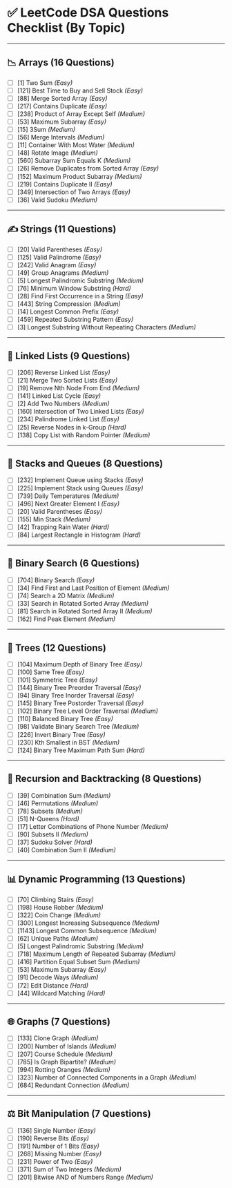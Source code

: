 # ✅ LeetCode DSA Questions Checklist (By Topic)
---

## 📉 Arrays (16 Questions)

- [ ] [1] Two Sum *(Easy)*
- [ ] [121] Best Time to Buy and Sell Stock *(Easy)*
- [ ] [88] Merge Sorted Array *(Easy)*
- [ ] [217] Contains Duplicate *(Easy)*
- [ ] [238] Product of Array Except Self *(Medium)*
- [ ] [53] Maximum Subarray *(Easy)*
- [ ] [15] 3Sum *(Medium)*
- [ ] [56] Merge Intervals *(Medium)*
- [ ] [11] Container With Most Water *(Medium)*
- [ ] [48] Rotate Image *(Medium)*
- [ ] [560] Subarray Sum Equals K *(Medium)*
- [ ] [26] Remove Duplicates from Sorted Array *(Easy)*
- [ ] [152] Maximum Product Subarray *(Medium)*
- [ ] [219] Contains Duplicate II *(Easy)*
- [ ] [349] Intersection of Two Arrays *(Easy)*
- [ ] [36] Valid Sudoku *(Medium)*

---

## ✍️ Strings (11 Questions)

- [ ] [20] Valid Parentheses *(Easy)*
- [ ] [125] Valid Palindrome *(Easy)*
- [ ] [242] Valid Anagram *(Easy)*
- [ ] [49] Group Anagrams *(Medium)*
- [ ] [5] Longest Palindromic Substring *(Medium)*
- [ ] [76] Minimum Window Substring *(Hard)*
- [ ] [28] Find First Occurrence in a String *(Easy)*
- [ ] [443] String Compression *(Medium)*
- [ ] [14] Longest Common Prefix *(Easy)*
- [ ] [459] Repeated Substring Pattern *(Easy)*
- [ ] [3] Longest Substring Without Repeating Characters *(Medium)*

---

## 👥 Linked Lists (9 Questions)

- [ ] [206] Reverse Linked List *(Easy)*
- [ ] [21] Merge Two Sorted Lists *(Easy)*
- [ ] [19] Remove Nth Node From End *(Medium)*
- [ ] [141] Linked List Cycle *(Easy)*
- [ ] [2] Add Two Numbers *(Medium)*
- [ ] [160] Intersection of Two Linked Lists *(Easy)*
- [ ] [234] Palindrome Linked List *(Easy)*
- [ ] [25] Reverse Nodes in k-Group *(Hard)*
- [ ] [138] Copy List with Random Pointer *(Medium)*

---

## 🛄 Stacks and Queues (8 Questions)

- [ ] [232] Implement Queue using Stacks *(Easy)*
- [ ] [225] Implement Stack using Queues *(Easy)*
- [ ] [739] Daily Temperatures *(Medium)*
- [ ] [496] Next Greater Element I *(Easy)*
- [ ] [20] Valid Parentheses *(Easy)*
- [ ] [155] Min Stack *(Medium)*
- [ ] [42] Trapping Rain Water *(Hard)*
- [ ] [84] Largest Rectangle in Histogram *(Hard)*

---

## 🎯 Binary Search (6 Questions)

- [ ] [704] Binary Search *(Easy)*
- [ ] [34] Find First and Last Position of Element *(Medium)*
- [ ] [74] Search a 2D Matrix *(Medium)*
- [ ] [33] Search in Rotated Sorted Array *(Medium)*
- [ ] [81] Search in Rotated Sorted Array II *(Medium)*
- [ ] [162] Find Peak Element *(Medium)*

---

## 🌳 Trees (12 Questions)

- [ ] [104] Maximum Depth of Binary Tree *(Easy)*
- [ ] [100] Same Tree *(Easy)*
- [ ] [101] Symmetric Tree *(Easy)*
- [ ] [144] Binary Tree Preorder Traversal *(Easy)*
- [ ] [94] Binary Tree Inorder Traversal *(Easy)*
- [ ] [145] Binary Tree Postorder Traversal *(Easy)*
- [ ] [102] Binary Tree Level Order Traversal *(Medium)*
- [ ] [110] Balanced Binary Tree *(Easy)*
- [ ] [98] Validate Binary Search Tree *(Medium)*
- [ ] [226] Invert Binary Tree *(Easy)*
- [ ] [230] Kth Smallest in BST *(Medium)*
- [ ] [124] Binary Tree Maximum Path Sum *(Hard)*

---

## 🔁 Recursion and Backtracking (8 Questions)

- [ ] [39] Combination Sum *(Medium)*
- [ ] [46] Permutations *(Medium)*
- [ ] [78] Subsets *(Medium)*
- [ ] [51] N-Queens *(Hard)*
- [ ] [17] Letter Combinations of Phone Number *(Medium)*
- [ ] [90] Subsets II *(Medium)*
- [ ] [37] Sudoku Solver *(Hard)*
- [ ] [40] Combination Sum II *(Medium)*

---

## 📊 Dynamic Programming (13 Questions)

- [ ] [70] Climbing Stairs *(Easy)*
- [ ] [198] House Robber *(Medium)*
- [ ] [322] Coin Change *(Medium)*
- [ ] [300] Longest Increasing Subsequence *(Medium)*
- [ ] [1143] Longest Common Subsequence *(Medium)*
- [ ] [62] Unique Paths *(Medium)*
- [ ] [5] Longest Palindromic Substring *(Medium)*
- [ ] [718] Maximum Length of Repeated Subarray *(Medium)*
- [ ] [416] Partition Equal Subset Sum *(Medium)*
- [ ] [53] Maximum Subarray *(Easy)*
- [ ] [91] Decode Ways *(Medium)*
- [ ] [72] Edit Distance *(Hard)*
- [ ] [44] Wildcard Matching *(Hard)*

---

## 🌐 Graphs (7 Questions)

- [ ] [133] Clone Graph *(Medium)*
- [ ] [200] Number of Islands *(Medium)*
- [ ] [207] Course Schedule *(Medium)*
- [ ] [785] Is Graph Bipartite? *(Medium)*
- [ ] [994] Rotting Oranges *(Medium)*
- [ ] [323] Number of Connected Components in a Graph *(Medium)*
- [ ] [684] Redundant Connection *(Medium)*

---

## ⚖️ Bit Manipulation (7 Questions)

- [ ] [136] Single Number *(Easy)*
- [ ] [190] Reverse Bits *(Easy)*
- [ ] [191] Number of 1 Bits *(Easy)*
- [ ] [268] Missing Number *(Easy)*
- [ ] [231] Power of Two *(Easy)*
- [ ] [371] Sum of Two Integers *(Medium)*
- [ ] [201] Bitwise AND of Numbers Range *(Medium)*
